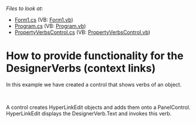 <!-- default file list -->
*Files to look at*:

* [Form1.cs](./CS/Verbs/Form1.cs) (VB: [Form1.vb](./VB/Verbs/Form1.vb))
* [Program.cs](./CS/Verbs/Program.cs) (VB: [Program.vb](./VB/Verbs/Program.vb))
* [PropertyVerbsControl.cs](./CS/Verbs/PropertyVerbsControl.cs) (VB: [PropertyVerbsControl.vb](./VB/Verbs/PropertyVerbsControl.vb))
<!-- default file list end -->
# How to provide functionality for the DesignerVerbs (context links)


<p>In this example we have created a control that shows verbs of an object.</p><br />
<p>A control creates HyperLinkEdit objects and adds them onto a PanelControl. HyperLinkEdit displays the DesignerVerb.Text and invokes this verb.</p>

<br/>


